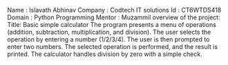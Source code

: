 Name : Islavath Abhinav 
Company : Codtech IT solutions 
Id : CT6WTDS418
Domain : Python Programming
Mentor : Muzammil
overview of the project:
Title: Basic simple calculator 
The program presents a menu of operations (addition, subtraction, multiplication, and division).
The user selects the operation by entering a number (1/2/3/4).
The user is then prompted to enter two numbers.
The selected operation is performed, and the result is printed.
The calculator handles division by zero with a simple check.
